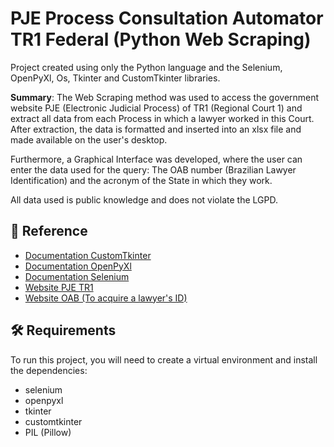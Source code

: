 # PJE Process Consultation Automator TR1 Federal (Python Web Scraping)

Project created using only the Python language and the Selenium, OpenPyXl, Os, Tkinter and CustomTkinter libraries.

**Summary**: The Web Scraping method was used to access the government website PJE (Electronic Judicial Process) of TR1 (Regional Court 1) and extract all data from each Process in which a lawyer worked in this Court. After extraction, the data is formatted and inserted into an xlsx file and made available on the user's desktop.

Furthermore, a Graphical Interface was developed, where the user can enter the data used for the query: The OAB number (Brazilian Lawyer Identification) and the acronym of the State in which they work.

All data used is public knowledge and does not violate the LGPD.

## 📄 Reference

- [Documentation CustomTkinter](https://pypi.org/project/customtkinter/0.3/)
- [Documentation OpenPyXl](https://openpyxl.readthedocs.io/en/stable/)
- [Documentation Selenium](https://www.selenium.dev/pt-br/documentation/webdriver/getting_started/)
- [Website PJE TR1](https://pje1g.trf1.jus.br/consultapublica/ConsultaPublica/listView.seam)
- [Website OAB (To acquire a lawyer's ID)](https://cna.oab.org.br/)
  
## 🛠️ Requirements
To run this project, you will need to create a virtual environment and install the dependencies:
- selenium
- openpyxl
- tkinter
- customtkinter
- PIL (Pillow)


